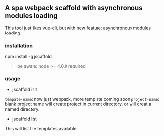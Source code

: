## A spa webpack scaffold with asynchronous modules loading

This tool just likes vue-cli, but with new feature: asynchronous modules loading.

### installation

npm install -g jscaffold

> be aware:
> node >= 4.0.0 required

### usage

* jscaffold init <tempate-name> <project-name>

`tempate-name`: now just webpack, more template coming soon
`project-name`: blank project name will create project in current directory, or will creat a named directory.

* jscaffold list 

This will list the templates available.


